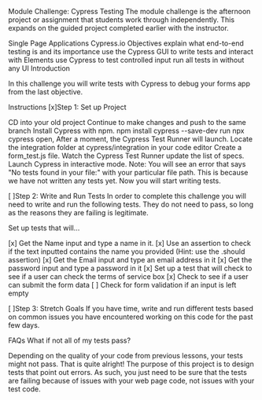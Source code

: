 Module Challenge: Cypress Testing
The module challenge is the afternoon project or assignment that students work through independently. This expands on the guided project completed earlier with the instructor.

Single Page Applications
Cypress.io
Objectives
explain what end-to-end testing is and its importance
use the Cypress GUI to write tests and interact with Elements
use Cypress to test controlled input
run all tests in without any UI
Introduction

In this challenge you will write tests with Cypress to debug your forms app from the last objective.

Instructions
[x]Step 1: Set up Project

 CD into your old project
 Continue to make changes and push to the same branch
 Install Cypress with npm. npm install cypress --save-dev
 run npx cypress open, After a moment, the Cypress Test Runner will launch.
 Locate the integration folder at cypress/integration in your code editor
 Create a form_test.js file.
 Watch the Cypress Test Runner update the list of specs.
 Launch Cypress in interactive mode.
Note: You will see an error that says "No tests found in your file:" with your particular file path. This is because we have not written any tests yet. Now you will start writing tests.

[ ]Step 2: Write and Run Tests
In order to complete this challenge you will need to write and run the following tests. They do not need to pass, so long as the reasons they are failing is legitimate.

Set up tests that will...

[x] Get the Name input and type a name in it.
[x] Use an assertion to check if the text inputted contains the name you provided (Hint:  use the .should assertion)
[x] Get the Email input and type an email address in it
[x] Get the password input and type a password in it
[x] Set up a test that will check to see if a user can check the terms of service box
[x] Check to see if a user can submit the form data
[ ] Check for form validation if an input is left empty

[ ]Step 3: Stretch Goals
If you have time, write and run different tests based on common issues you have encountered working on this code for the past few days.

FAQs
What if not all of my tests pass?

Depending on the quality of your code from previous lessons, your tests might not pass. That is quite alright! The purpose of this project is to design tests that point out errors. As such, you just need to be sure that the tests are failing because of issues with your web page code, not issues with your test code.

